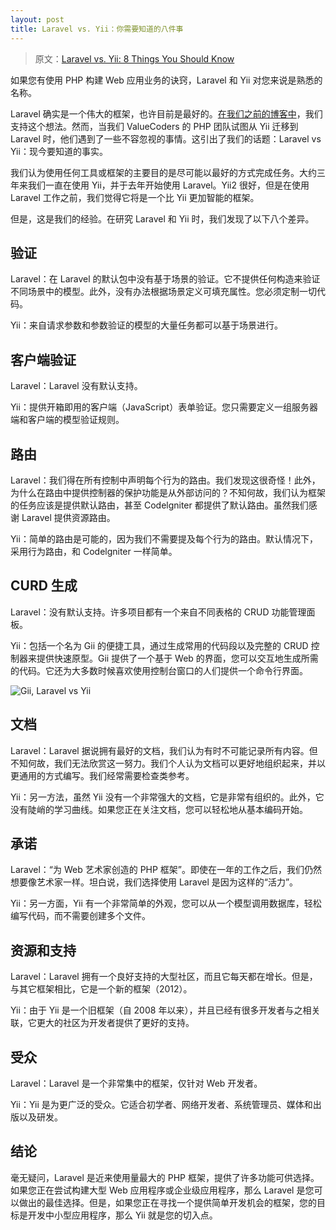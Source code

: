 ```yaml
---
layout: post
title: Laravel vs. Yii：你需要知道的八件事
---
```


> 原文：[Laravel vs. Yii: 8 Things You Should Know](https://dzone.com/articles/laravel-vs-yii-8-facts-you-should-know-today)

如果您有使用 PHP 构建 Web 应用业务的诀窍，Laravel 和 Yii 对您来说是熟悉的名称。

Laravel 确实是一个伟大的框架，也许目前是最好的。[在我们之前的博客中](http://www.valuecoders.com/blog/technology-and-apps/laravel-best-php-framework-2017/)，我们支持这个想法。然而，当我们 ValueCoders 的 PHP 团队试图从 Yii 迁移到 Laravel 时，他们遇到了一些不容忽视的事情。这引出了我们的话题：Laravel vs Yii：现今要知道的事实。

我们认为使用任何工具或框架的主要目的是尽可能以最好的方式完成任务。大约三年来我们一直在使用 Yii，并于去年开始使用 Laravel。Yii2 很好，但是在使用 Laravel 工作之前，我们觉得它将是一个比 Yii 更加智能的框架。

但是，这是我们的经验。在研究 Laravel 和 Yii 时，我们发现了以下八个差异。

## 验证

Laravel：在 Laravel 的默认包中没有基于场景的验证。它不提供任何构造来验证不同场景中的模型。此外，没有办法根据场景定义可填充属性。您必须定制一切代码。

Yii：来自请求参数和参数验证的模型的大量任务都可以基于场景进行。

## 客户端验证

Laravel：Laravel 没有默认支持。

Yii：提供开箱即用的客户端（JavaScript）表单验证。您只需要定义一组服务器端和客户端的模型验证规则。

## 路由

Laravel：我们得在所有控制中声明每个行为的路由。我们发现这很奇怪！此外，为什么在路由中提供控制器的保护功能是从外部访问的？不知何故，我们认为框架的任务应该是提供默认路由，甚至 Codelgniter 都提供了默认路由。虽然我们感谢 Laravel 提供资源路由。

Yii：简单的路由是可能的，因为我们不需要提及每个行为的路由。默认情况下，采用行为路由，和 Codelgniter 一样简单。

## CURD 生成

Laravel：没有默认支持。许多项目都有一个来自不同表格的 CRUD 功能管理面板。

Yii：包括一个名为 Gii 的便捷工具，通过生成常用的代码段以及完整的 CRUD 控制器来提供快速原型。Gii 提供了一个基于 Web 的界面，您可以交互地生成所需的代码。它还为大多数时候喜欢使用控制台窗口的人们提供一个命令行界面。

![Gii, Laravel vs Yii](//www.valuecoders.com/blog/wp-content/uploads/2017/05/Gii.png)

## 文档

Laravel：Laravel 据说拥有最好的文档，我们认为有时不可能记录所有内容。但不知何故，我们无法欣赏这一努力。我们个人认为文档可以更好地组织起来，并以更通用的方式编写。我们经常需要检查类参考。

Yii：另一方法，虽然 Yii 没有一个非常强大的文档，它是非常有组织的。此外，它没有陡峭的学习曲线。如果您正在关注文档，您可以轻松地从基本编码开始。

## 承诺

Laravel：“为 Web 艺术家创造的 PHP 框架”。即使在一年的工作之后，我们仍然想要像艺术家一样。坦白说，我们选择使用 Laravel 是因为这样的“活力”。

Yii：另一方面，Yii 有一个非常简单的外观，您可以从一个模型调用数据库，轻松编写代码，而不需要创建多个文件。

## 资源和支持

Laravel：Laravel 拥有一个良好支持的大型社区，而且它每天都在增长。但是，与其它框架相比，它是一个新的框架（2012）。

Yii：由于 Yii 是一个旧框架（自 2008 年以来），并且已经有很多开发者与之相关联，它更大的社区为开发者提供了更好的支持。

## 受众

Laravel：Laravel 是一个非常集中的框架，仅针对 Web 开发者。

Yii：Yii 是为更广泛的受众。它适合初学者、网络开发者、系统管理员、媒体和出版以及研发。

## 结论

毫无疑问，Laravel 是近来使用量最大的 PHP 框架，提供了许多功能可供选择。如果您正在尝试构建大型 Web 应用程序或企业级应用程序，那么 Laravel 是您可以做出的最佳选择。但是，如果您正在寻找一个提供简单开发机会的框架，您的目标是开发中小型应用程序，那么 Yii 就是您的切入点。

